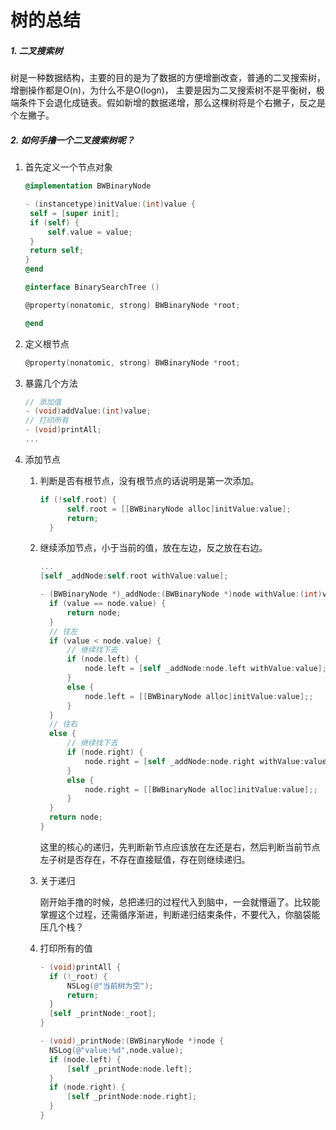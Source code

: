 # 树的总结

##### 1. 二叉搜索树

  树是一种数据结构，主要的目的是为了数据的方便增删改查，普通的二叉搜索树，增删操作都是O(n)，为什么不是O(logn)，
  主要是因为二叉搜索树不是平衡树，极端条件下会退化成链表。假如新增的数据递增，那么这棵树将是个右撇子，反之是个左撇子。

##### 2. 如何手撸一个二叉搜索树呢？

1. 首先定义一个节点对象

   ```objective-c
   @implementation BWBinaryNode
   
   - (instancetype)initValue:(int)value {
   	self = [super init];
   	if (self) {
   		self.value = value;
   	}
   	return self;
   }
   @end
   
   @interface BinarySearchTree ()
   
   @property(nonatomic, strong) BWBinaryNode *root;
   
   @end
   ```

2. 定义根节点

   ```objective-c
   @property(nonatomic, strong) BWBinaryNode *root;
   ```

3. 暴露几个方法

   ```objective-c
   // 添加值
   - (void)addValue:(int)value;
   // 打印所有
   - (void)printAll;
   ...
   ```

4. 添加节点

   1. 判断是否有根节点，没有根节点的话说明是第一次添加。

      ```objective-c
      if (!self.root) {
      		self.root = [[BWBinaryNode alloc]initValue:value];
      		return;
      	}
      ```

   2. 继续添加节点，小于当前的值，放在左边，反之放在右边。

      ```objective-c
      ...
      [self _addNode:self.root withValue:value];
      
      - (BWBinaryNode *)_addNode:(BWBinaryNode *)node withValue:(int)value {
      	if (value == node.value) {
      		return node;
      	}
      	// 往左
      	if (value < node.value) {
      		// 继续找下去
      		if (node.left) {
      			node.left = [self _addNode:node.left withValue:value];
      		}
      		else {
      			node.left = [[BWBinaryNode alloc]initValue:value];;
      		}
      	}
      	// 往右
      	else {
      		// 继续找下去
      		if (node.right) {
      			node.right = [self _addNode:node.right withValue:value];
      		}
      		else {
      			node.right = [[BWBinaryNode alloc]initValue:value];;
      		}
      	}
      	return node;
      }
      ```

      这里的核心的递归，先判断新节点应该放在左还是右，然后判断当前节点左子树是否存在，不存在直接赋值，存在则继续递归。

   3. 关于递归

      刚开始手撸的时候，总把递归的过程代入到脑中，一会就懵逼了。比较能掌握这个过程，还需循序渐进，判断递归结束条件，不要代入，你脑袋能压几个栈？ 
      
   4. 打印所有的值
      
      ```objective-c
      - (void)printAll {
      	if (!_root) {
      		NSLog(@"当前树为空");
      		return;
      	}
      	[self _printNode:_root];
      }
      
      - (void)_printNode:(BWBinaryNode *)node {
      	NSLog(@"value:%d",node.value);
      	if (node.left) {
      		[self _printNode:node.left];
      	}
      	if (node.right) {
      		[self _printNode:node.right];
      	}
      }
      ```
      
      
      
      


